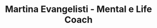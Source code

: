 ---
title: "Martina Evangelisti - Mental e Life Coach"
description: "Mental e Life Coach certificata. Supporto per la crescita personale e il miglioramento delle performance. Consulenze individuali, di coppia, familiari e per la performance a Frosinone, Roma e online."
registration: "AICP - Associazione Italiana Coach Professionisti"
free_consultation: true
---